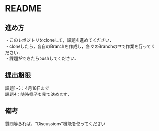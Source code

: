 # README
## 進め方
・このレポジトリをcloneして，課題を進めてください．\
・cloneしたら，各自のBranchを作成し，各々のBranchの中で作業を行ってください．\
・課題ができたらpushしてください．

## 提出期限
課題1~3：4月18日まで\
課題4：随時様子を見て決めます．

## 備考
質問等あれば，"Discussions"機能を使ってください